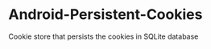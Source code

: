Android-Persistent-Cookies
==========================

Cookie store that persists the cookies in SQLite database